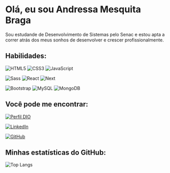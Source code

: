 # Olá, eu sou Andressa Mesquita Braga

Sou estudande de Desenvolvimento de Sistemas pelo Senac e estou apta a correr atrás dos meus sonhos de desenvolver e crescer profissionalmente.

## Habilidades:
![HTML5](https://img.shields.io/badge/HTML5-E34F26?style=for-the-badge&logo=html5&logoColor=white)
![CSS3](https://img.shields.io/badge/CSS3-1572B6?style=for-the-badge&logo=css3&logoColor=white) 
![JavaScript](https://img.shields.io/badge/JavaScript-F7DF1E?style=for-the-badge&logo=javascript&logoColor=black) 

![Sass](https://img.shields.io/badge/Sass-000?style=for-the-badge&logo=sass)
![React](https://img.shields.io/badge/React-20232A?style=for-the-badge&logo=react&logoColor=61DAFB)
![Next](https://img.shields.io/badge/Next-black?style=for-the-badge&logo=next.js&logoColor=white)

![Bootstrap](https://img.shields.io/badge/-boostrap-0D1117?style=for-the-badge&logo=bootstrap&labelColor=0D1117)
![MySQL](https://img.shields.io/badge/MySQL-00000F?style=for-the-badge&logo=mysql&logoColor=white)
![MongoDB](https://img.shields.io/badge/MongoDB-%234ea94b.svg?style=for-the-badge&logo=mongodb&logoColor=white)

## Você pode me encontrar:
[![Perfil DIO](https://img.shields.io/badge/-Meu%20Perfil%20na%20DIO-30A3DC?style=for-the-badge)](https://www.dio.me/users/andressamesquita26)

[![LinkedIn](https://img.shields.io/badge/-LinkedIn-%230A66C2?style=flat-square&labelColor=%230A66C2&logo=linkedin&logoColor=black&link=https://www.linkedin.com/in/andressa-mbraga/)](https://www.linkedin.com/in/andressa-mbraga/)

[![GitHub](https://img.shields.io/badge/GitHub-100000?style=for-the-badge&logo=github&logoColor=white)](https://github.com/andressa-mb)

## Minhas estatísticas do GitHub: 
![Top Langs](https://github-readme-stats-git-masterrstaa-rickstaa.vercel.app/api/top-langs/?username=andressa-mb&bg_color=000&border_color=30A3DC&title_color=E94D5F&text_color=FFF)
